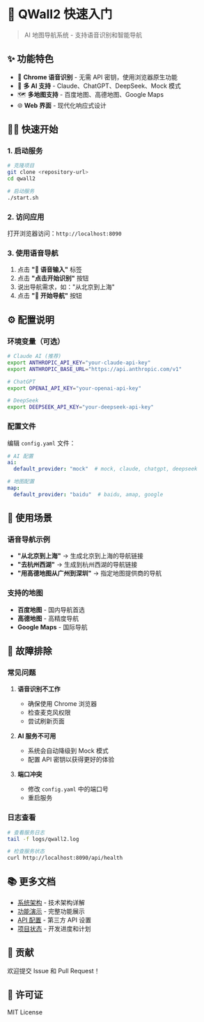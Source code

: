 # 🚀 QWall2 快速入门

> AI 地图导航系统 - 支持语音识别和智能导航

## ✨ 功能特色

- 🎤 **Chrome 语音识别** - 无需 API 密钥，使用浏览器原生功能
- 🤖 **多 AI 支持** - Claude、ChatGPT、DeepSeek、Mock 模式
- 🗺️ **多地图支持** - 百度地图、高德地图、Google Maps
- 🌐 **Web 界面** - 现代化响应式设计

## 🏃‍♂️ 快速开始

### 1. 启动服务

```bash
# 克隆项目
git clone <repository-url>
cd qwall2

# 启动服务
./start.sh
```

### 2. 访问应用

打开浏览器访问：`http://localhost:8090`

### 3. 使用语音导航

1. 点击 **"🎤 语音输入"** 标签
2. 点击 **"点击开始识别"** 按钮
3. 说出导航需求，如："从北京到上海"
4. 点击 **"🚀 开始导航"** 按钮

## ⚙️ 配置说明

### 环境变量（可选）

```bash
# Claude AI (推荐)
export ANTHROPIC_API_KEY="your-claude-api-key"
export ANTHROPIC_BASE_URL="https://api.anthropic.com/v1"

# ChatGPT
export OPENAI_API_KEY="your-openai-api-key"

# DeepSeek
export DEEPSEEK_API_KEY="your-deepseek-api-key"
```

### 配置文件

编辑 `config.yaml` 文件：

```yaml
# AI 配置
ai:
  default_provider: "mock"  # mock, claude, chatgpt, deepseek

# 地图配置  
map:
  default_provider: "baidu"  # baidu, amap, google
```

## 🎯 使用场景

### 语音导航示例

- **"从北京到上海"** → 生成北京到上海的导航链接
- **"去杭州西湖"** → 生成到杭州西湖的导航链接
- **"用高德地图从广州到深圳"** → 指定地图提供商的导航

### 支持的地图

- **百度地图** - 国内导航首选
- **高德地图** - 高精度导航
- **Google Maps** - 国际导航

## 🔧 故障排除

### 常见问题

1. **语音识别不工作**
   - 确保使用 Chrome 浏览器
   - 检查麦克风权限
   - 尝试刷新页面

2. **AI 服务不可用**
   - 系统会自动降级到 Mock 模式
   - 配置 API 密钥以获得更好的体验

3. **端口冲突**
   - 修改 `config.yaml` 中的端口号
   - 重启服务

### 日志查看

```bash
# 查看服务日志
tail -f logs/qwall2.log

# 检查服务状态
curl http://localhost:8090/api/health
```

## 📚 更多文档

- [系统架构](docs/ARCHITECTURE.md) - 技术架构详解
- [功能演示](docs/DEMO.md) - 完整功能展示
- [API 配置](docs/THIRD_PARTY_API.md) - 第三方 API 设置
- [项目状态](docs/STATUS.md) - 开发进度和计划

## 🤝 贡献

欢迎提交 Issue 和 Pull Request！

## 📄 许可证

MIT License